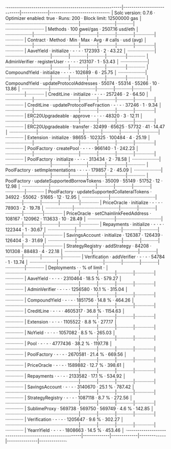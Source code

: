 ·--------------------------------------------------------|---------------------------|-------------|-----------------------------·
|                  Solc version: 0.7.6                   ·  Optimizer enabled: true  ·  Runs: 200  ·  Block limit: 12500000 gas  │
·························································|···························|·············|······························
|  Methods                                               ·              100 gwei/gas               ·       2507.16 usd/eth       │
·····················|···································|·············|·············|·············|···············|··············
|  Contract          ·  Method                           ·  Min        ·  Max        ·  Avg        ·  # calls      ·  usd (avg)  │
·····················|···································|·············|·············|·············|···············|··············
|  AaveYield         ·  initialize                       ·          -  ·          -  ·     172393  ·            2  ·      43.22  │
·····················|···································|·············|·············|·············|···············|··············
|  AdminVerifier     ·  registerUser                     ·          -  ·          -  ·     213107  ·            1  ·      53.43  │
·····················|···································|·············|·············|·············|···············|··············
|  CompoundYield     ·  initialize                       ·          -  ·          -  ·     102689  ·            6  ·      25.75  │
·····················|···································|·············|·············|·············|···············|··············
|  CompoundYield     ·  updateProtocolAddresses          ·      55074  ·      55314  ·      55266  ·           10  ·      13.86  │
·····················|···································|·············|·············|·············|···············|··············
|  CreditLine        ·  initialize                       ·          -  ·          -  ·     257246  ·            2  ·      64.50  │
·····················|···································|·············|·············|·············|···············|··············
|  CreditLine        ·  updateProtocolFeeFraction        ·          -  ·          -  ·      37246  ·            1  ·       9.34  │
·····················|···································|·············|·············|·············|···············|··············
|  ERC20Upgradeable  ·  approve                          ·          -  ·          -  ·      48320  ·            3  ·      12.11  │
·····················|···································|·············|·············|·············|···············|··············
|  ERC20Upgradeable  ·  transfer                         ·      32499  ·      65625  ·      57732  ·           41  ·      14.47  │
·····················|···································|·············|·············|·············|···············|··············
|  Extension         ·  initialize                       ·      98655  ·     102325  ·     100484  ·            4  ·      25.19  │
·····················|···································|·············|·············|·············|···············|··············
|  PoolFactory       ·  createPool                       ·          -  ·          -  ·     966140  ·            1  ·     242.23  │
·····················|···································|·············|·············|·············|···············|··············
|  PoolFactory       ·  initialize                       ·          -  ·          -  ·     313434  ·            2  ·      78.58  │
·····················|···································|·············|·············|·············|···············|··············
|  PoolFactory       ·  setImplementations               ·          -  ·          -  ·     179857  ·            2  ·      45.09  │
·····················|···································|·············|·············|·············|···············|··············
|  PoolFactory       ·  updateSupportedBorrowTokens      ·      35009  ·      55149  ·      51752  ·           12  ·      12.98  │
·····················|···································|·············|·············|·············|···············|··············
|  PoolFactory       ·  updateSupportedCollateralTokens  ·      34922  ·      55062  ·      51665  ·           12  ·      12.95  │
·····················|···································|·············|·············|·············|···············|··············
|  PriceOracle       ·  initialize                       ·          -  ·          -  ·      78903  ·            2  ·      19.78  │
·····················|···································|·············|·············|·············|···············|··············
|  PriceOracle       ·  setChainlinkFeedAddress          ·     108167  ·     120962  ·     113633  ·           10  ·      28.49  │
·····················|···································|·············|·············|·············|···············|··············
|  Repayments        ·  initialize                       ·          -  ·          -  ·     122344  ·            1  ·      30.67  │
·····················|···································|·············|·············|·············|···············|··············
|  SavingsAccount    ·  initialize                       ·     126387  ·     126439  ·     126404  ·            3  ·      31.69  │
·····················|···································|·············|·············|·············|···············|··············
|  StrategyRegistry  ·  addStrategy                      ·      84208  ·     101308  ·      88483  ·            4  ·      22.18  │
·····················|···································|·············|·············|·············|···············|··············
|  Verification      ·  addVerifier                      ·          -  ·          -  ·      54784  ·            1  ·      13.74  │
·····················|···································|·············|·············|·············|···············|··············
|  Deployments                                           ·                                         ·  % of limit   ·             │
·························································|·············|·············|·············|···············|··············
|  AaveYield                                             ·          -  ·          -  ·    2310464  ·       18.5 %  ·     579.27  │
·························································|·············|·············|·············|···············|··············
|  AdminVerifier                                         ·          -  ·          -  ·    1256580  ·       10.1 %  ·     315.04  │
·························································|·············|·············|·············|···············|··············
|  CompoundYield                                         ·          -  ·          -  ·    1851756  ·       14.8 %  ·     464.26  │
·························································|·············|·············|·············|···············|··············
|  CreditLine                                            ·          -  ·          -  ·    4605317  ·       36.8 %  ·    1154.63  │
·························································|·············|·············|·············|···············|··············
|  Extension                                             ·          -  ·          -  ·    1105522  ·        8.8 %  ·     277.17  │
·························································|·············|·············|·············|···············|··············
|  NoYield                                               ·          -  ·          -  ·    1057082  ·        8.5 %  ·     265.03  │
·························································|·············|·············|·············|···············|··············
|  Pool                                                  ·          -  ·          -  ·    4777436  ·       38.2 %  ·    1197.78  │
·························································|·············|·············|·············|···············|··············
|  PoolFactory                                           ·          -  ·          -  ·    2670581  ·       21.4 %  ·     669.56  │
·························································|·············|·············|·············|···············|··············
|  PriceOracle                                           ·          -  ·          -  ·    1589882  ·       12.7 %  ·     398.61  │
·························································|·············|·············|·············|···············|··············
|  Repayments                                            ·          -  ·          -  ·    2133582  ·       17.1 %  ·     534.92  │
·························································|·············|·············|·············|···············|··············
|  SavingsAccount                                        ·          -  ·          -  ·    3140670  ·       25.1 %  ·     787.42  │
·························································|·············|·············|·············|···············|··············
|  StrategyRegistry                                      ·          -  ·          -  ·    1087118  ·        8.7 %  ·     272.56  │
·························································|·············|·············|·············|···············|··············
|  SublimeProxy                                          ·     569738  ·     569750  ·     569749  ·        4.6 %  ·     142.85  │
·························································|·············|·············|·············|···············|··············
|  Verification                                          ·          -  ·          -  ·    1205647  ·        9.6 %  ·     302.27  │
·························································|·············|·············|·············|···············|··············
|  YearnYield                                            ·          -  ·          -  ·    1808663  ·       14.5 %  ·     453.46  │
·--------------------------------------------------------|-------------|-------------|-------------|---------------|-------------·
